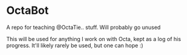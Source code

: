 # OctaBot
A repo for teaching @OctaTie.. stuff. Will probably go unused

This will be used for anything I work on with Octa, kept as a log of his progress. It'll likely rarely be used, but one can hope :)
